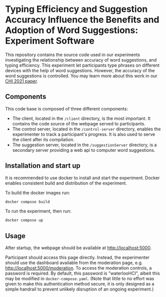 # Typing Efficiency and Suggestion Accuracy Influence the Benefits and Adoption of Word Suggestions: Experiment Software

This repository contains the source code used in our experiments investigating the relationship between accuracy of word suggestions, and typing efficiency.
This experiment let participants type phrases on different devices with the help of word suggestions. However, the accuracy of the word suggestions is controlled. You may learn more about this work in our [CHI 2021 paper](https://doi.org/10.1145/3411764.3445725).

## Components

This code base is composed of three different components:

- The client, located in the `/client` directory, is the most important. It contains the code source of the webpage served to participants.
- The control server, located in the `/control-server` directory, enables the experimenter to track a participant's progress. It is also used to serve the client after its compilation.
- The suggestion server, located in the `/suggestionServer` directory, is a secondary server providing a web api to computer word suggestions.

## Installation and start up

It is recommended to use docker to install and start the experiment.
Docker enables consistent build and distribution of the experiment.

To build the docker images run:

```sh
docker compose build
```

To run the experiment, then run:

```sh
docker compose up
```

## Usage

After startup, the webpage should be available at [http://localhost:5000](http://localhost:5000).

Participant should access this page directly. Instead, the experimenter should use the dashboard available from the moderation page, e.g. [http://localhost:5000/moderation](http://localhost:5000/moderation). To access the moderation controls, a password is required. By default, this password is "waterlooHCI", albeit this may be modified in `docker-compose.yaml`. (Note that little to no effort was given to make this authentication method secure, it is only designed as a simple handrail to prevent unlikely disruption of an ongoing experiment.)
